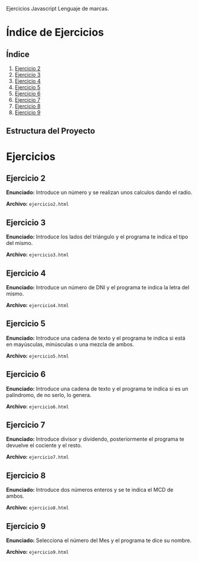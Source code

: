 

Ejercicios Javascript Lenguaje de marcas.

# Índice de Ejercicios

## Índice

1. [Ejercicio 2](#Ejercicio2)
2. [Ejercicio 3](#seleccionador-de-tipo-de-triángulo)
3. [Ejercicio 4](#calcular-letra-del-dni)
4. [Ejercicio 5](#verificador-de-cadena-de-texto)
5. [Ejercicio 6](#verificador-y-generador-de-palíndromos)
6. [Ejercicio 7](#división-entera-de-euclides)
7. [Ejercicio 8](#mcd-de-euclides)
8. [Ejercicio 9](#nombre-del-mes-indicando-el-número)

## Estructura del Proyecto

# Ejercicios

## Ejercicio 2

**Enunciado:** Introduce un número y se realizan unos calculos dando el radio.

**Archivo:** `ejercicio2.html`

## Ejercicio 3

**Enunciado:** Introduce los lados del triángulo y el programa te indica el tipo del mismo.

**Archivo:** `ejercicio3.html`

## Ejercicio 4

**Enunciado:** Introduce un número de DNI y el programa te indica la letra del mismo.

**Archivo:** `ejercicio4.html`

## Ejercicio 5

**Enunciado:** Introduce una cadena de texto y el programa te indica si está en mayúsculas, minúsculas o una mezcla de ambos.

**Archivo:** `ejercicio5.html`

## Ejercicio 6

**Enunciado:** Introduce una cadena de texto y el programa te indica si es un palíndromo, de no serlo, lo genera.

**Archivo:** `ejercicio6.html`

## Ejercicio 7

**Enunciado:** Introduce divisor y dividendo, posteriormente el programa te devuelve el cociente y el resto.

**Archivo:** `ejercicio7.html`

## Ejercicio 8

**Enunciado:** Introduce dos números enteros y se te indica el MCD de ambos.

**Archivo:** `ejercicio8.html`

## Ejercicio 9

**Enunciado:** Selecciona el número del Mes y el programa te dice su nombre.

**Archivo:** `ejercicio9.html`
